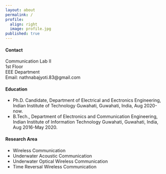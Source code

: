 ```yaml
---
layout: about
permalink: /
profile:
  align: right
  image: profile.jpg
published: true
---
```


#### Contact
<p>Communication Lab II <br>
1st Floor <br>
EEE Department <br>
Email: nathnabajyoti.83@gmail.com </p>


#### Education
* Ph.D. Candidate, Department of Electrical and Eectronics Engineering, Indian Institute of Technology Guwahati, Guwahati, India, Aug 2020-now.
* B.Tech., Department of Electronics and Communication Engineering, Indian Institute of Information Technology Guwahati, Guwahati, India, Aug 2016-May 2020.




#### Research Area
* Wireless Communication
* Underwater Acoustic Communication
* Underwater Optical Wireless Communication
* Time Reversal Wireless Communication  

